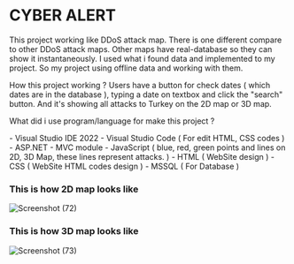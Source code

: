 <h1>CYBER ALERT</h1>

<p>This project working like DDoS attack map. There is one different compare to other DDoS attack maps. Other maps have real-database so they can show it instantaneously. I used what i found data and implemented to my project. So my project using offline data and working with them.</p>

<p>How this project working ?
Users have a button for check dates ( which dates are in the database ), typing a date on textbox and click the "search" button. And it's showing all attacks to Turkey on the 2D map or 3D map.</p>

<p>What did i use program/language for make this project ?</p>
- Visual Studio IDE 2022
- Visual Studio Code ( For edit HTML, CSS codes )
- ASP.NET - MVC module
- JavaScript ( blue, red, green points and lines on 2D, 3D Map, these lines represent attacks. )
- HTML ( WebSite design )
- CSS ( WebSite HTML codes design )
- MSSQL ( For Database )

<h3>This is how 2D map looks like</h3>

![Screenshot (72)](https://github.com/user-attachments/assets/0357e92c-1a99-4b28-b37b-d4761c2c810c)

<h3>This is how 3D map looks like</h3>

![Screenshot (73)](https://github.com/user-attachments/assets/1da362af-04cc-43f1-b0c8-94a921e2e5a8)
